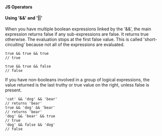 #### JS Operators

#### Using '&&' and '||'

When you have multiple boolean expressions linked by the '&&', the main expression returns false if any sub-expressions are false.  It returns true otherwise. The evaluation stops at the first false value. This is called 'short-circuiting' because not all of the expressions are evaluated.

    true && true && true
    // true
    
    true && true && false
    // false
    
If you have non-booleans involved in a group of logical expressions, the value returned is the last truthy or true value on the right, unless false is present.


    'cat' && 'dog' && 'bear'
    // returns 'bear'
    true && 'dog' && 'bear'
    // returns 'bear'
    'dog' && 'bear' && true
    // true
    'dog' && false && 'dog'
    // false
